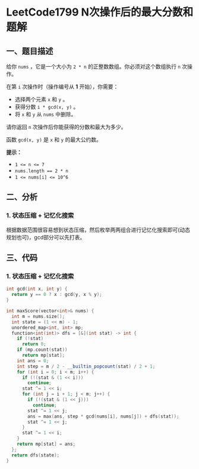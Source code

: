 # LeetCode1799 N次操作后的最大分数和 题解

## 一、题目描述

给你 `nums` ，它是一个大小为 `2 * n` 的正整数数组。你必须对这个数组执行 `n` 次操作。

在第 `i` 次操作时（操作编号从 **1** 开始），你需要：

- 选择两个元素 `x` 和 `y` 。
- 获得分数 `i * gcd(x, y)` 。
- 将 `x` 和 `y` 从 `nums` 中删除。

请你返回 `n` 次操作后你能获得的分数和最大为多少。

函数 `gcd(x, y)` 是 `x` 和 `y` 的最大公约数。

**提示：**

- `1 <= n <= 7`
- `nums.length == 2 * n`
- `1 <= nums[i] <= 10^6`



## 二、分析

### 1. 状态压缩 + 记忆化搜索

根据数据范围很容易想到状态压缩，然后枚举两两组合进行记忆化搜索即可(动态规划也可)，gcd部分可以先打表。



## 三、代码

### 1. 状态压缩 + 记忆化搜索

```c++
int gcd(int x, int y) {
  return y == 0 ? x : gcd(y, x % y);
}

int maxScore(vector<int>& nums) {
  int m = nums.size();
  int state = (1 << m) - 1;
  unordered_map<int, int> mp;
  function<int(int)> dfs = [&](int stat) -> int {
    if (!stat)
      return 0;
    if (mp.count(stat))
      return mp[stat];
    int ans = 0;
    int step = m / 2 - __builtin_popcount(stat) / 2 + 1;
    for (int i = 0; i < m; i++) {
      if (!(stat & (1 << i)))
        continue;
      stat ^= 1 << i;
      for (int j = i + 1; j < m; j++) {
        if (!(stat & (1 << j)))
          continue;
        stat ^= 1 << j;
        ans = max(ans, step * gcd(nums[i], nums[j]) + dfs(stat));
        stat ^= 1 << j;
      }
      stat ^= 1 << i;
    }
    return mp[stat] = ans;
  };
  return dfs(state);
}
```

